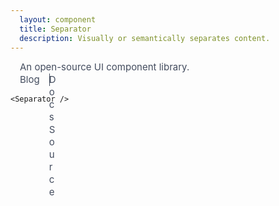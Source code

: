 ```yaml
---
  layout: component
  title: Separator
  description: Visually or semantically separates content.
---
```


<script>
    import Separator from '$lib/components/Separator';
</script>

<style global>
.SeparatorRoot {
  background-color: #434c5e;
}
.SeparatorRoot[aria-orientation='horizontal'] {
  height: 1px;
  width: 100%;
}
.SeparatorRoot {
  height: 100%;
  width: 1px;
}
.Text {
  color: #434c5e;
  font-size: 15px;
  line-height: 20px;
}
</style>

<!--code start-->
<div style="width: 300px; margin: 0 15px;" slot="component">
    <div class="Text">An open-source UI component library.</div>
    <Separator class="SeparatorRoot" style="margin: 15px 0;" />
    <div style="display: flex; height: 20px; align-items: center;">
        <div class="Text">Blog</div>
        <Separator
            class="SeparatorRoot"
            decorative
            orientation="vertical"
            style="margin: 0 15px;"
        />
        <div class="Text">Docs</div>
        <Separator
            class="SeparatorRoot"
            decorative
            orientation="vertical"
            style="margin: 0 15px;"
        />
        <div class="Text">Source</div>
    </div>
</div>
<!--code end-->

```svelte
<Separator />
```
